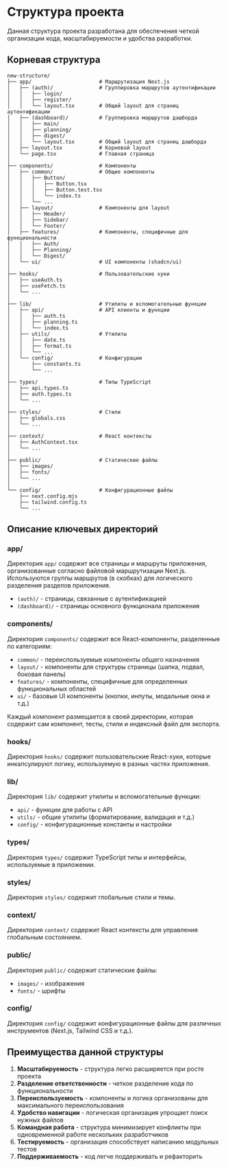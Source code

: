 # Структура проекта

Данная структура проекта разработана для обеспечения четкой организации кода, масштабируемости и удобства разработки.

## Корневая структура

```
new-structure/
├── app/                      # Маршрутизация Next.js
│   ├── (auth)/               # Группировка маршрутов аутентификации
│   │   ├── login/
│   │   ├── register/
│   │   └── layout.tsx        # Общий layout для страниц аутентификации
│   ├── (dashboard)/          # Группировка маршрутов дашборда
│   │   ├── main/
│   │   ├── planning/
│   │   ├── digest/
│   │   └── layout.tsx        # Общий layout для страниц дашборда
│   ├── layout.tsx            # Корневой layout
│   └── page.tsx              # Главная страница
│
├── components/               # Компоненты
│   ├── common/               # Общие компоненты
│   │   ├── Button/
│   │   │   ├── Button.tsx
│   │   │   ├── Button.test.tsx
│   │   │   └── index.ts
│   │   └── ...
│   ├── layout/               # Компоненты для layout
│   │   ├── Header/
│   │   ├── Sidebar/
│   │   └── Footer/
│   ├── features/             # Компоненты, специфичные для функциональности
│   │   ├── Auth/
│   │   ├── Planning/
│   │   └── Digest/
│   └── ui/                   # UI компоненты (shadcn/ui)
│
├── hooks/                    # Пользовательские хуки
│   ├── useAuth.ts
│   ├── useFetch.ts
│   └── ...
│
├── lib/                      # Утилиты и вспомогательные функции
│   ├── api/                  # API клиенты и функции
│   │   ├── auth.ts
│   │   ├── planning.ts
│   │   └── index.ts
│   ├── utils/                # Утилиты
│   │   ├── date.ts
│   │   ├── format.ts
│   │   └── ...
│   └── config/               # Конфигурации
│       ├── constants.ts
│       └── ...
│
├── types/                    # Типы TypeScript
│   ├── api.types.ts
│   ├── auth.types.ts
│   └── ...
│
├── styles/                   # Стили
│   ├── globals.css
│   └── ...
│
├── context/                  # React контексты
│   ├── AuthContext.tsx
│   └── ...
│
├── public/                   # Статические файлы
│   ├── images/
│   ├── fonts/
│   └── ...
│
└── config/                   # Конфигурационные файлы
    ├── next.config.mjs
    ├── tailwind.config.ts
    └── ...
```

## Описание ключевых директорий

### app/

Директория `app/` содержит все страницы и маршруты приложения, организованные согласно файловой маршрутизации Next.js. Используются группы маршрутов (в скобках) для логического разделения разделов приложения.

- `(auth)/` - страницы, связанные с аутентификацией
- `(dashboard)/` - страницы основного функционала приложения

### components/

Директория `components/` содержит все React-компоненты, разделенные по категориям:

- `common/` - переиспользуемые компоненты общего назначения
- `layout/` - компоненты для структуры страницы (шапка, подвал, боковая панель)
- `features/` - компоненты, специфичные для определенных функциональных областей
- `ui/` - базовые UI компоненты (кнопки, инпуты, модальные окна и т.д.)

Каждый компонент размещается в своей директории, которая содержит сам компонент, тесты, стили и индексный файл для экспорта.

### hooks/

Директория `hooks/` содержит пользовательские React-хуки, которые инкапсулируют логику, используемую в разных частях приложения.

### lib/

Директория `lib/` содержит утилиты и вспомогательные функции:

- `api/` - функции для работы с API
- `utils/` - общие утилиты (форматирование, валидация и т.д.)
- `config/` - конфигурационные константы и настройки

### types/

Директория `types/` содержит TypeScript типы и интерфейсы, используемые в приложении.

### styles/

Директория `styles/` содержит глобальные стили и темы.

### context/

Директория `context/` содержит React контексты для управления глобальным состоянием.

### public/

Директория `public/` содержит статические файлы:

- `images/` - изображения
- `fonts/` - шрифты

### config/

Директория `config/` содержит конфигурационные файлы для различных инструментов (Next.js, Tailwind CSS и т.д.).

## Преимущества данной структуры

1. **Масштабируемость** - структура легко расширяется при росте проекта
2. **Разделение ответственности** - четкое разделение кода по функциональности
3. **Переиспользуемость** - компоненты и логика организованы для максимального переиспользования
4. **Удобство навигации** - логическая организация упрощает поиск нужных файлов
5. **Командная работа** - структура минимизирует конфликты при одновременной работе нескольких разработчиков
6. **Тестируемость** - организация способствует написанию модульных тестов
7. **Поддерживаемость** - код легче поддерживать и рефакторить 